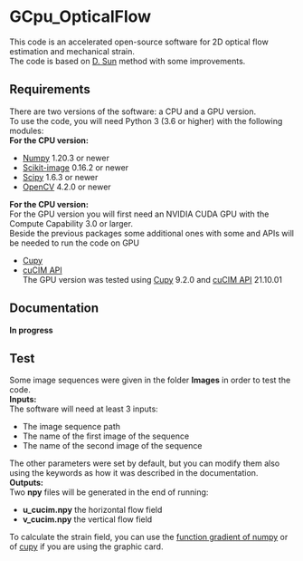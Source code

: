 # GCpu_OpticalFlow
This code is an accelerated open-source software for 2D optical flow estimation and mechanical strain.   
The code is based on [D. Sun](https://cs.brown.edu/people/dqsun/pubs/cvpr_2010_flow.pdf) method with some improvements. 
## Requirements
There are two versions of the software: a CPU and a GPU version.  
To use the code, you  will need Python 3 (3.6 or higher) with the following modules:  
**For the CPU version:**  
- [Numpy](https://numpy.org/) 1.20.3 or newer     
- [Scikit-image](https://scikit-image.org/) 0.16.2  or newer    
- [Scipy](https://scipy.org/) 1.6.3 or newer   
- [OpenCV](https://opencv.org/) 4.2.0 or newer        
     
**For the CPU version:**    
For the GPU version you will first need an  NVIDIA CUDA GPU with the Compute Capability 3.0 or larger.     
Beside the previous packages some additional ones with some and APIs will be needed to run the code on GPU   
- [Cupy](https://cupy.dev/)      
- [cuCIM API](https://docs.rapids.ai/api/cucim/stable/api.html)  
The GPU version was tested using [Cupy](https://cupy.dev/) 9.2.0 and [cuCIM API](https://docs.rapids.ai/api/cucim/stable/api.html) 21.10.01  

## Documentation
**In progress**
## Test
Some image sequences were given in the folder **Images**  in order to test the code.  
**Inputs:**    
The software will need at least 3 inputs:  
   - The image sequence path   
   - The name of the first image of the sequence   
   - The name of the second image of the sequence   

The other parameters were set by default, but you can modify them also using the keywords as how it was described in the documentation.     
**Outputs:**    
Two **npy** files will be generated in the end of running:  
   - **u_cucim.npy** the horizontal flow field    
   - **v_cucim.npy** the vertical flow field    

To calculate the strain field, you can use the [function gradient of numpy](https://numpy.org/doc/stable/reference/generated/numpy.gradient.html) or of [cupy](https://docs.cupy.dev/en/stable/reference/generated/cupy.gradient.html) if you are using the graphic card.  




